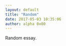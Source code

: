 ```yaml
---
layout: default
title: "Random"
date: 2017-05-03 10:35:06
author: alpha 0x00
---
```


Random essay.
